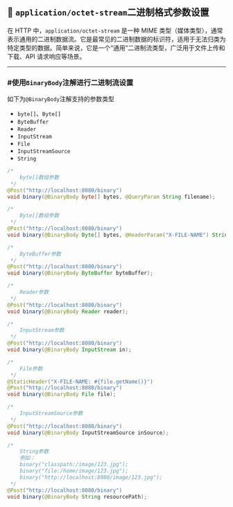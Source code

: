 ## 🤯 `application/octet-stream`二进制格式参数设置

在 HTTP 中，`application/octet-stream` 是一种 MIME 类型（媒体类型），通常表示通用的二进制数据流。它是最常见的二进制数据的标识符，适用于无法归类为特定类型的数据。简单来说，它是一个“通用”二进制流类型，广泛用于文件上传和下载、API 请求响应等场景。

---
### #使用`BinaryBody`注解进行二进制流设置

如下为`@BinaryBody`注解支持的参数类型

- `byte[]`、`Byte[]`
- `ByteBuffer`
- `Reader`
- `InputStream`
- `File`
- `InputStreamSource`
- `String`

```java
/*
    byte[]数组参数    
 */
@Post("http://localhost:8080/binary")
void binary(@BinaryBody byte[] bytes, @QueryParam String filename);

/*
    Byte[]数组参数    
 */
@Post("http://localhost:8080/binary")
void binary(@BinaryBody Byte[] bytes, @HeaderParam("X-FILE-NAME") String filename);

/*
    ByteBuffer参数    
 */
@Post("http://localhost:8080/binary")
void binary(@BinaryBody ByteBuffer byteBuffer);

/*
    Reader参数    
 */
@Post("http://localhost:8080/binary")
void binary(@BinaryBody Reader reader);

/*
    InputStream参数    
 */
@Post("http://localhost:8080/binary")
void binary(@BinaryBody InputStream in);

/*
    File参数    
 */
@StaticHeader("X-FILE-NAME: #{file.getName()}")
@Post("http://localhost:8080/binary")
void binary(@BinaryBody File file);

/*
    InputStreamSource参数    
 */
@Post("http://localhost:8080/binary")
void binary(@BinaryBody InputStreamSource inSource);

/*
    String参数
    例如：
    binary("classpath:/image/123.jpg");  
    binary("file:/home/image/123.jpg");  
    binary("http://localhost:8080/image/123.jpg"); 
 */
@Post("http://localhost:8080/binary")
void binary(@BinaryBody String resourcePath);
```